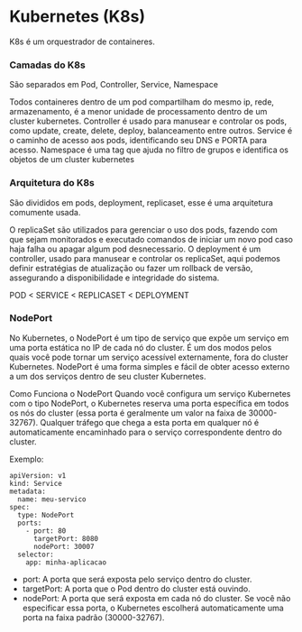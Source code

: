 # Kubernetes (K8s)

K8s é um orquestrador de containeres.

### Camadas do K8s
São separados em Pod, Controller, Service, Namespace

Todos containeres dentro de um pod compartilham do mesmo ip, rede, armazenamento, é a menor unidade de processamento dentro de um cluster kubernetes.
Controller é usado para manusear e controlar os pods, como update, create, delete, deploy, balanceamento entre outros.
Service é o caminho de acesso aos pods, identificando seu DNS e PORTA para acesso.
Namespace é uma tag que ajuda no filtro de grupos e identifica os objetos de um cluster kubernetes

### Arquitetura do K8s
São divididos em pods, deployment, replicaset, esse é uma arquitetura comumente usada.

O replicaSet são utilizados para gerenciar o uso dos pods, fazendo com que sejam monitorados e executado comandos de iniciar um novo pod caso haja falha ou apagar algum pod desnecessario.
O deployment é um controller, usado para manusear e controlar os replicaSet, aqui podemos definir estratégias de atualização ou fazer um rollback de versão, assegurando a disponibilidade e integridade do sistema.

POD < SERVICE < REPLICASET < DEPLOYMENT

### NodePort
No Kubernetes, o NodePort é um tipo de serviço que expõe um serviço em uma porta estática no IP de cada nó do cluster. É um dos modos pelos quais você pode tornar um serviço acessível externamente, fora do cluster Kubernetes. NodePort é uma forma simples e fácil de obter acesso externo a um dos serviços dentro de seu cluster Kubernetes.

Como Funciona o NodePort
Quando você configura um serviço Kubernetes com o tipo NodePort, o Kubernetes reserva uma porta específica em todos os nós do cluster (essa porta é geralmente um valor na faixa de 30000-32767). Qualquer tráfego que chega a esta porta em qualquer nó é automaticamente encaminhado para o serviço correspondente dentro do cluster.

Exemplo:
```
apiVersion: v1
kind: Service
metadata:
  name: meu-servico
spec:
  type: NodePort
  ports:
    - port: 80
      targetPort: 8080
      nodePort: 30007
  selector:
    app: minha-aplicacao

```
- port: A porta que será exposta pelo serviço dentro do cluster.
- targetPort: A porta que o Pod dentro do cluster está ouvindo.
- nodePort: A porta que será exposta em cada nó do cluster. Se você não especificar essa porta, o Kubernetes escolherá automaticamente uma porta na faixa padrão (30000-32767).
